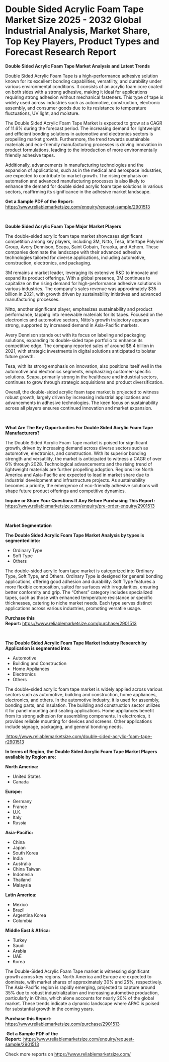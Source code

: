 <p><h1>Double Sided Acrylic Foam Tape Market Size 2025 - 2032 Global Industrial Analysis, Market Share, Top Key Players, Product Types and Forecast Research Report</h1></p><p><strong>Double Sided Acrylic Foam Tape Market Analysis and Latest Trends</strong></p>
<p><p>Double Sided Acrylic Foam Tape is a high-performance adhesive solution known for its excellent bonding capabilities, versatility, and durability under various environmental conditions. It consists of an acrylic foam core coated on both sides with a strong adhesive, making it ideal for applications requiring strong adhesion without mechanical fasteners. This type of tape is widely used across industries such as automotive, construction, electronic assembly, and consumer goods due to its resistance to temperature fluctuations, UV light, and moisture.</p><p>The Double Sided Acrylic Foam Tape Market is expected to grow at a CAGR of 11.6% during the forecast period. The increasing demand for lightweight and efficient bonding solutions in automotive and electronics sectors is propelling market growth. Furthermore, the trend towards sustainable materials and eco-friendly manufacturing processes is driving innovation in product formulations, leading to the introduction of more environmentally friendly adhesive tapes. </p><p>Additionally, advancements in manufacturing technologies and the expansion of applications, such as in the medical and aerospace industries, are expected to contribute to market growth. The rising emphasis on automation and advanced manufacturing processes is also likely to enhance the demand for double sided acrylic foam tape solutions in various sectors, reaffirming its significance in the adhesive market landscape.</p></p>
<p><strong>Get a Sample PDF of the Report:&nbsp;</strong> <a href="https://www.reliablemarketsize.com/enquiry/request-sample/2901513?utm_campaign=2625&utm_medium=2&utm_source=Github&utm_content=ia&utm_term=16032025&utm_id=double-sided-acrylic-foam-tape">https://www.reliablemarketsize.com/enquiry/request-sample/2901513</a></p>
<p>&nbsp;</p>
<p><strong>Double Sided Acrylic Foam Tape Major Market Players</strong></p>
<p><p>The double-sided acrylic foam tape market showcases significant competition among key players, including 3M, Nitto, Tesa, Intertape Polymer Group, Avery Dennison, Scapa, Saint Gobain, Teraoka, and Achem. These companies dominate the landscape with their advanced adhesive technologies tailored for diverse applications, including automotive, construction, electronics, and packaging.</p><p>3M remains a market leader, leveraging its extensive R&D to innovate and expand its product offerings. With a global presence, 3M continues to capitalize on the rising demand for high-performance adhesive solutions in various industries. The company's sales revenue was approximately $35 billion in 2021, with growth driven by sustainability initiatives and advanced manufacturing processes.</p><p>Nitto, another significant player, emphasizes sustainability and product performance, tapping into renewable materials for its tapes. Focused on the electronics and automotive sectors, Nitto's growth trajectory appears strong, supported by increased demand in Asia-Pacific markets.</p><p>Avery Dennison stands out with its focus on labeling and packaging solutions, expanding its double-sided tape portfolio to enhance its competitive edge. The company reported sales of around $8.4 billion in 2021, with strategic investments in digital solutions anticipated to bolster future growth.</p><p>Tesa, with its strong emphasis on innovation, also positions itself well in the automotive and electronics segments, emphasizing customer-specific solutions. Scapa, primarily strong in the healthcare and industrial sectors, continues to grow through strategic acquisitions and product diversification.</p><p>Overall, the double-sided acrylic foam tape market is projected to witness robust growth, largely driven by increasing industrial applications and advancements in adhesive technologies. The keen focus on sustainability across all players ensures continued innovation and market expansion.</p></p>
<p>&nbsp;</p>
<p><strong>What Are The Key Opportunities For Double Sided Acrylic Foam Tape Manufacturers?</strong></p>
<p><p>The Double Sided Acrylic Foam Tape market is poised for significant growth, driven by increasing demand across diverse sectors such as automotive, electronics, and construction. With its superior bonding strength and versatility, the market is anticipated to witness a CAGR of over 6% through 2028. Technological advancements and the rising trend of lightweight materials are further propelling adoption. Regions like North America and Asia-Pacific are expected to lead in market share due to industrial development and infrastructure projects. As sustainability becomes a priority, the emergence of eco-friendly adhesive solutions will shape future product offerings and competitive dynamics.</p></p>
<p><strong>Inquire or Share Your Questions If Any Before Purchasing This Report:</strong> <a href="https://www.reliablemarketsize.com/enquiry/pre-order-enquiry/2901513?utm_campaign=2625&utm_medium=2&utm_source=Github&utm_content=ia&utm_term=16032025&utm_id=double-sided-acrylic-foam-tape">https://www.reliablemarketsize.com/enquiry/pre-order-enquiry/2901513</a></p>
<p>&nbsp;</p>
<p><strong>Market Segmentation</strong></p>
<p><strong>The Double Sided Acrylic Foam Tape Market Analysis by types is segmented into:</strong></p>
<p><ul><li>Ordinary Type</li><li>Soft Type</li><li>Others</li></ul></p>
<p><p>The double-sided acrylic foam tape market is categorized into Ordinary Type, Soft Type, and Others. Ordinary Type is designed for general bonding applications, offering good adhesion and durability. Soft Type features a more flexible composition, suited for surfaces with irregularities, ensuring better conformity and grip. The “Others” category includes specialized tapes, such as those with enhanced temperature resistance or specific thicknesses, catering to niche market needs. Each type serves distinct applications across various industries, promoting versatile usage.</p></p>
<p><strong>Purchase this Report:&nbsp;</strong><a href="https://www.reliablemarketsize.com/purchase/2901513?utm_campaign=2625&utm_medium=2&utm_source=Github&utm_content=ia&utm_term=16032025&utm_id=double-sided-acrylic-foam-tape">https://www.reliablemarketsize.com/purchase/2901513</a></p>
<p>&nbsp;</p>
<p><strong>The Double Sided Acrylic Foam Tape Market Industry Research by Application is segmented into:</strong></p>
<p><ul><li>Automotive</li><li>Building and Construction</li><li>Home Appliances</li><li>Electronics</li><li>Others</li></ul></p>
<p><p>The double-sided acrylic foam tape market is widely applied across various sectors such as automotive, building and construction, home appliances, electronics, and others. In the automotive industry, it is used for assembly, bonding parts, and insulation. The building and construction sector utilizes it for panel mounting and sealing applications. Home appliances benefit from its strong adhesion for assembling components. In electronics, it provides reliable mounting for devices and screens. Other applications include signage, packaging, and general bonding needs.</p></p>
<p><a href="https://www.reliablemarketsize.com/double-sided-acrylic-foam-tape-r2901513?utm_campaign=2625&utm_medium=2&utm_source=Github&utm_content=ia&utm_term=16032025&utm_id=double-sided-acrylic-foam-tape">&nbsp;https://www.reliablemarketsize.com/double-sided-acrylic-foam-tape-r2901513</a></p>
<p><strong>In terms of Region, the Double Sided Acrylic Foam Tape Market Players available by Region are:</strong></p>
<p>
    <p> <strong> North America: </strong>
        <ul>
            <li>United States</li>
            <li>Canada</li>
        </ul>
        </p> 
    <p> <strong> Europe: </strong>
        <ul>
            <li>Germany</li>
            <li>France</li>
            <li>U.K.</li>
            <li>Italy</li>
            <li>Russia</li>
        </ul>
        </p> 
    <p> <strong> Asia-Pacific: </strong>
        <ul>
            <li>China</li>
            <li>Japan</li>
            <li>South Korea</li>
            <li>India</li>
            <li>Australia</li>
            <li>China Taiwan</li>
            <li>Indonesia</li>
            <li>Thailand</li>
            <li>Malaysia</li>
        </ul>
        </p> 
    <p> <strong> Latin America: </strong>
        <ul>
            <li>Mexico</li>
            <li>Brazil</li>
            <li>Argentina Korea</li>
            <li>Colombia</li>
        </ul>
        </p> 
    <p> <strong> Middle East & Africa: </strong>
        <ul>
            <li>Turkey</li>
            <li>Saudi</li>
            <li>Arabia</li>
            <li>UAE</li>
            <li>Korea</li>
        </ul>
    </p>
    </p>
<p><p>The Double-Sided Acrylic Foam Tape market is witnessing significant growth across key regions. North America and Europe are expected to dominate, with market shares of approximately 30% and 25%, respectively. The Asia-Pacific region is rapidly emerging, projected to capture around 35% due to robust industrialization and increasing automotive production, particularly in China, which alone accounts for nearly 20% of the global market. These trends indicate a dynamic landscape where APAC is poised for substantial growth in the coming years.</p></p>
<p><strong>Purchase this Report: </strong><a href="https://www.reliablemarketsize.com/purchase/2901513?utm_campaign=2625&utm_medium=2&utm_source=Github&utm_content=ia&utm_term=16032025&utm_id=double-sided-acrylic-foam-tape">https://www.reliablemarketsize.com/purchase/2901513</a></p>
<p>&nbsp;<strong>Get a Sample PDF of the Report:&nbsp;&nbsp;</strong><a href="https://www.reliablemarketsize.com/enquiry/request-sample/2901513?utm_campaign=2625&utm_medium=2&utm_source=Github&utm_content=ia&utm_term=16032025&utm_id=double-sided-acrylic-foam-tape">https://www.reliablemarketsize.com/enquiry/request-sample/2901513</a></p>
<p><strong></strong></p>
<p>Check more reports on <a href="https://www.reliablemarketsize.com/?utm_campaign=2625&utm_medium=2&utm_source=Github&utm_content=ia&utm_term=16032025&utm_id=double-sided-acrylic-foam-tape">https://www.reliablemarketsize.com/</a></p>